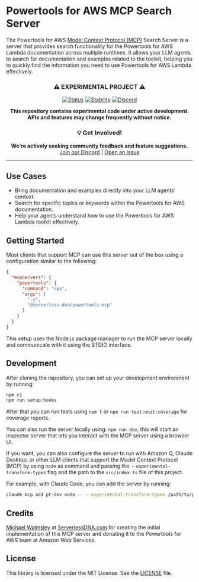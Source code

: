 # Powertools for AWS MCP Search Server

The Powertools for AWS [Model Context Protocol (MCP)](https://modelcontextprotocol.io/introduction) Search Server is a server that provides search functionality for the Powertools for AWS Lambda documentation across multiple runtimes. It allows your LLM agents to search for documentation and examples related to the toolkit, helping you to quickly find the information you need to use Powertools for AWS Lambda effectively.

<div align="center">
  
### ⚠️ EXPERIMENTAL PROJECT ⚠️
[![Status](https://img.shields.io/badge/Status-Experimental-orange.svg)](https://shields.io/)
[![Stability](https://img.shields.io/badge/Stability-Evolving-yellow.svg)](https://shields.io/)
[![Discord](https://img.shields.io/badge/Discord-Join_Community-7289da.svg)](https://discord.gg/B8zZKbbyET)

**This repository contains experimental code under active development.  
APIs and features may change frequently without notice.**

### 💡 Get Involved!
**We're actively seeking community feedback and feature suggestions.**  
[Join our Discord](https://discord.gg/B8zZKbbyET) | [Open an Issue](https://github.com/aws-powertools/powertools-mcp/issues/new/choose)

---
</div>

## Use Cases

- Bring documentation and examples directly into your LLM agents' context.
- Search for specific topics or keywords within the Powertools for AWS documentation.
- Help your agents understand how to use the Powertools for AWS Lambda toolkit effectively.
## Getting Started

Most clients that support MCP can use this server out of the box using a configuration similar to the following:

```json
{
  "mcpServers": {
    "powertools": {
      "command": "npx",
      "args": [
        "-y",
        "@serverless-dna/powertools-mcp"
      ]
    }
  }
}
```

This setup uses the Node.js package manager to run the MCP server locally and communicate with it using the STDIO interface.

## Development

After cloning the repository, you can set up your development environment by running:

```bash
npm ci
npm run setup:hooks
```

After that you can run tests using `npm t` or `npm run test:unit:coverage` for coverage reports.

You can also run the server locally using: `npm run dev`, this will start an inspector server that lets you interact with the MCP server using a browser UI.

If you want, you can also configure the server to run with Amazon Q, Claude Desktop, or other LLM clients that support the Model Context Protocol (MCP) by using `node` as command and passing the `--experimental-transform-types` flag and the path to the `src/index.ts` file of this project.

For example, with Claude Code, you can add the server by running:

```bash
claude mcp add pt-dev node -- --experimental-transform-types /path/to/project/powertools-mcp/src/index.ts
```

## Credits

[Michael Walmsley](https://www.linkedin.com/in/walmsles/) at [ServerlessDNA.com](https://serverlessdna.com) for creating the initial implementation of this MCP server and donating it to the Powertools for AWS team at Amazon Web Services.

## License

This library is licensed under the MIT License. See the [LICENSE](https://github.com/aws-powertools/powertools-mcp/blob/main/LICENSE) file.

